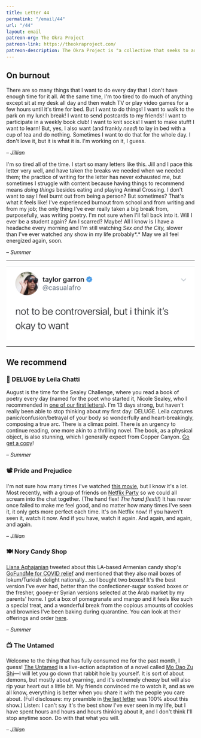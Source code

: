 ```yaml
---
title: Letter 44
permalink: "/email/44"
url: "/44"
layout: email
patreon-org: The Okra Project
patreon-link: https://theokraproject.com/
patreon-description: The Okra Project is "a collective that seeks to address the global crisis faced by Black Trans people by bringing home cooked, healthy, and culturally specific meals and resources to Black Trans People wherever we can reach them." A full session is $90—help us get there!
---
```


## On burnout

There are so many things that I want to do every day that I don't have enough time for it all. At the same time, I'm too tired to do much of anything except sit at my desk all day and then watch TV or play video games for a few hours until it's time for bed. But I want to do things! I want to walk to the park on my lunch break! I want to send postcards to my friends! I want to participate in a weekly book club! I want to knit socks! I want to make stuff! I want to learn! But, yes, I also want (and frankly *need*) to lay in bed with a cup of tea and do nothing. Sometimes I want to do that for the whole day. I don't love it, but it is what it is. I'm working on it, I guess.

– *Jillian*

I'm so tired all of the time. I start so many letters like this. Jill and I pace this letter very well, and have taken the breaks we needed when we needed them; the practice of writing for the letter has never exhausted me, but sometimes I struggle with content because having things to recommend means *doing things* besides eating and playing Animal Crossing. I don't want to say I feel burnt out from being a person? But sometimes? That's what it feels like! I've experienced burnout from school and from writing and from my job; the only thing I've ever really taken a big break from, purposefully, was writing poetry. I'm not sure when I'll fall back into it. Will I ever be a student again? Am I scarred? Maybe! All I know is I have a headache every morning and I'm still watching *Sex and the City,* slower than I've ever watched any show in my life probably*.* May we all feel energized again, soon.

– *Summer*

<hr>

<a href="https://twitter.com/casualafro/status/1293930896433831939?s=10">
  <img src="/assets/images/tweets/44.jpeg" class="tweet">
</a>

<hr>

## We recommend

### 📖 DELUGE by Leila Chatti

August is the time for the Sealey Challenge, where you read a book of poetry every day (named for the poet who started it, Nicole Sealey, who I recommended in [one of our first letters](https://letterstosummer.com/2)). I'm 13 days strong, but haven't really been able to stop thinking about my first day: DELUGE. Leila captures panic/confusion/betrayal of your body so wonderfully and heart-breakingly, composing a true arc. There is a climax point. There is an urgency to continue reading, one more akin to a thrilling novel. The book, as a physical object, is also stunning, which I generally expect from Copper Canyon. [Go get a copy](https://www.coppercanyonpress.org/books/deluge-by-leila-chatti/)!

– *Summer*

### 📽️ Pride and Prejudice

I'm not sure how many times I've watched [this movie](https://www.netflix.com/title/70032594), but I know it's a lot. Most recently, with a group of friends on [Netflix Party](https://www.netflixparty.com) so we could all scream into the chat together. (The hand flex! *The hand flex!!!*) It has never once failed to make me feel good, and no matter how many times I've seen it, it only gets more perfect each time. It's on Netflix now! If you haven't seen it, watch it now. And if you have, watch it again. And again, and again, and again.

– *Jillian*

### 🍽️ Nory Candy Shop

[Liana Aghajanian](https://twitter.com/LianaAgh) tweeted about this LA-based Armenian candy shop's [GoFundMe for COVID relief](https://www.gofundme.com/f/save-56yr-old-small-family-run-candy-business) and mentioned that they also mail boxes of lokum/Turkish delight nationally...so I bought two boxes! It's the best version I've ever had, better than the confectioner-sugar soaked boxes or the fresher, gooey-er Syrian versions selected at the Arab market by my parents' home. I got a box of pomegranate and mango and it feels like such a special treat, and a wonderful break from the copious amounts of cookies and brownies I've been baking during quarantine. You can look at their offerings and order [here](https://www.norylocum.com/).

– *Summer*

### 📺 The Untamed

Welcome to the thing that has fully consumed me for the past month, I guess! [The Untamed](https://www.netflix.com/title/81200228) is a live-action adaptation of a novel called [Mo Dao Zu Shi](https://en.wikipedia.org/wiki/Mo_Dao_Zu_Shi)—I will let you go down that rabbit hole by yourself. It is sort of about demons, but mostly about yearning, and it's extremely cheesy but will also rip your heart out a little bit. My friends convinced me to watch it, and as we all know, everything is better when you share it with the people you care about. (Full disclosure: my preamble in [the last letter](https://letterstosummer.com/43/) was 100% about this show.) Listen: I can't say it's the best show I've ever seen in my life, but I have spent hours and hours and hours thinking about it, and I don't think I'll stop anytime soon. Do with that what you will.

– *Jillian*
